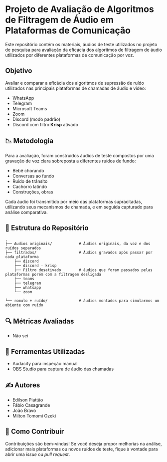 # Projeto de Avaliação de Algoritmos de Filtragem de Áudio em Plataformas de Comunicação

Este repositório contém os materiais, áudios de teste utilizados no projeto de pesquisa para avaliação da eficácia dos algoritmos de filtragem de áudio utilizados por diferentes plataformas de comunicação por voz.

## Objetivo

Avaliar e comparar a eficácia dos algoritmos de supressão de ruído utilizados nas principais plataformas de chamadas de áudio e vídeo:

* WhatsApp
* Telegram
* Microsoft Teams
* Zoom
* Discord (modo padrão)
* Discord com filtro **Krisp** ativado

## 📉 Metodologia

Para a avaliação, foram construídos áudios de teste compostos por uma gravação de voz clara sobreposta a diferentes ruídos de fundo:

* Bebê chorando
* Conversas ao fundo
* Ruído de trânsito
* Cachorro latindo
* Construções, obras

Cada áudio foi transmitido por meio das plataformas supracitadas, utilizando seus mecanismos de chamada, e em seguida capturado para análise comparativa.

## 🔧 Estrutura do Repositório

```
.
├── Audios originais/            # Áudios originais, da voz e dos ruídos separados
├── filtrados/                   # Áudios gravados após passar por cada plataforma
    ├── discord
    ├── discord - krisp
    ├── Filtro desativado        # áudios que foram passados pelas plataformas porém com a filtragem desligada
    ├── teams
    ├── telegram
    ├── whatsapp
    └── zoom

└── romulo + ruído/              # áudios montados para simularmos um abiente com ruído
```

## 🔍 Métricas Avaliadas

* Não sei

## 📄 Ferramentas Utilizadas

* Audacity para inspeção manual
* OBS Studio para captura de áudio das chamadas

## ✍️ Autores

* Edilson Piattão
* Fábio Casagrande
* João Bravo
* Milton Tomomi Ozeki

## 🔧 Como Contribuir

Contribuições são bem-vindas! Se você deseja propor melhorias na análise, adicionar mais plataformas ou novos ruídos de teste, fique à vontade para abrir uma *issue* ou *pull request*.

